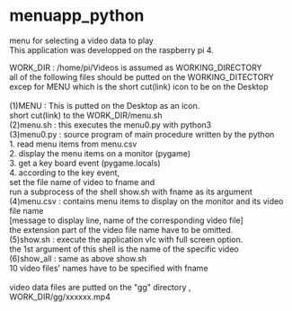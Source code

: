 # menuapp_python
menu for selecting a video data to play
</br>
This application was developped on the raspberry pi 4.
</br>

WORK_DIR : /home/pi/Videos is assumed as WORKING_DIRECTORY</br>
all of the following files should be putted on the WORKING_DITECTORY</br>
excep for MENU which is the short cut(link) icon to be on the Desktop</br>
</br>
(1)MENU : This is putted on the Desktop as an icon.</br>
          short cut(link) to the WORK_DIR/menu.sh</br>
(2)menu.sh : this executes the menu0.py with python3</br>
(3)menu0.py : source program of main procedure written by the python</br> 
          1. read menu items from menu.csv</br> 
          2. display the menu items on a monitor (pygame)</br> 
          3. get a key board event (pygame.locals)</br> 
          4. according to the key event, </br> 
             set the file name of video to fname and</br> 
             run a subprocess of the shell show.sh with fname as its argument</br> 
(4)menu.csv : contains menu items to display on the monitor and its video file name</br> 
          [message to display line, name of the corresponding video file]</br> 
          the extension part of the video file name have to be omitted.</br> 
(5)show.sh : execute the application vlc with full screen option.</br> 
          the 1st argument of this shell is the name of the specific video</br> 
(6)show_all : same as above show.sh</br>
          10 video files' names have to be specified with fname</br>
</br>
video data files are putted on the "gg" directory , WORK_DIR/gg/xxxxxx.mp4
